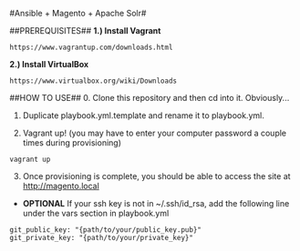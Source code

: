 #Ansible + Magento + Apache Solr#

##PREREQUISITES##
**1.) Install Vagrant**

```
https://www.vagrantup.com/downloads.html
```

**2.) Install VirtualBox**


```
https://www.virtualbox.org/wiki/Downloads
```

##HOW TO USE##
0. Clone this repository and then cd into it. Obviously...

1. Duplicate playbook.yml.template and rename it to playbook.yml.

2. Vagrant up! (you may have to enter your computer password a couple times during provisioning)

```
vagrant up
```

3. Once provisioning is complete, you should be able to access the site at http://magento.local

* **OPTIONAL** If your ssh key is not in ~/.ssh/id_rsa, add the following line under the vars section in playbook.yml
```
git_public_key: "{path/to/your/public_key.pub}"
git_private_key: "{path/to/your/private_key}"
```